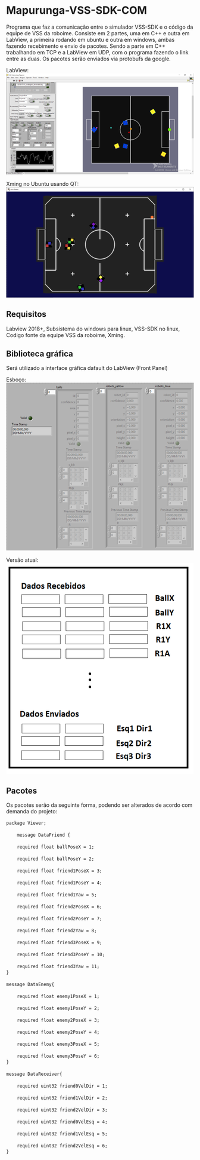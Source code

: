 # Mapurunga-VSS-SDK-COM

Programa que faz a comunicação entre o simulador VSS-SDK e o código da equipe de VSS da roboime. Consiste em 2 partes, uma em C++ e outra em LabView, a primeira rodando em ubuntu e outra em windows, ambas fazendo recebimento e envio de pacotes. Sendo a parte em C++ trabalhando em TCP e a LabView em UDP, com o programa fazendo o link entre as duas. Os pacotes serão enviados via protobufs da google.

LabView:
![](/img/img3.PNG)

Xming no Ubuntu usando QT:
![](/img/img2.PNG)

## Requisitos
Labview 2018+,
Subsistema do windows para linux,
VSS-SDK no linux,
Codigo fonte da equipe VSS da roboime,
Xming.

## Biblioteca gráfica

Será utilizado a interface gráfica dafault do LabView (Front Panel)

Esboço:
![](/img/img4.PNG)

Versão atual:
![](/img/img5.png)

## Pacotes

Os pacotes serão da seguinte forma, podendo ser alterados de acordo com demanda do projeto:

	package Viewer;

		message DataFriend {
	
		required float ballPoseX = 1;
	
		required float ballPoseY = 2;
	
		required float friend1PoseX = 3;
	
		required float friend1PoseY = 4;
	
		required float friend1Yaw = 5;
	
		required float friend2PoseX = 6;
	
		required float friend2PoseY = 7;
	
		required float friend2Yaw = 8;
	
		required float friend3PoseX = 9;
	
		required float friend3PoseY = 10;
	
		required float friend3Yaw = 11;
	}

	message DataEnemy{
	
		required float enemy1PoseX = 1;
	
		required float enemy1PoseY = 2;
	
		required float enemy2PoseX = 3;
	
		required float enemy2PoseY = 4;
	
		required float enemy3PoseX = 5;
	
		required float enemy3PoseY = 6;
	}

	message DataReceiver{
	
		required uint32 friend0VelDir = 1;
	
		required uint32 friend1VelDir = 2;
	
		required uint32 friend2VelDir = 3;
	
		required uint32 friend0VelEsq = 4;
	
		required uint32 friend1VelEsq = 5;
	
		required uint32 friend2VelEsq = 6;
	}
